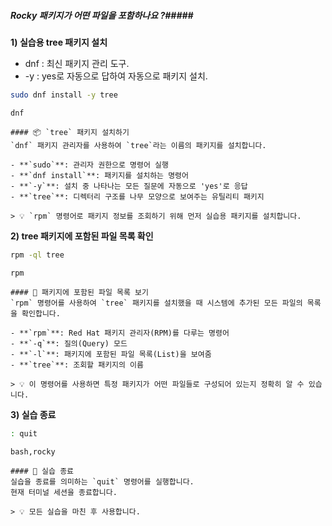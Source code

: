 ##### Rocky 패키지가 어떤 파일을 포함하나요 ?#####

**1) 실습용 tree 패키지 설치**

* dnf : 최신 패키지 관리 도구.
* -y : yes로 자동으로 답하여 자동으로 패키지 설치.

```bash
sudo dnf install -y tree
```

```tech
dnf
```
```desc
#### 📦 `tree` 패키지 설치하기
`dnf` 패키지 관리자를 사용하여 `tree`라는 이름의 패키지를 설치합니다.

- **`sudo`**: 관리자 권한으로 명령어 실행
- **`dnf install`**: 패키지를 설치하는 명령어
- **`-y`**: 설치 중 나타나는 모든 질문에 자동으로 'yes'로 응답
- **`tree`**: 디렉터리 구조를 나무 모양으로 보여주는 유틸리티 패키지

> 💡 `rpm` 명령어로 패키지 정보를 조회하기 위해 먼저 실습용 패키지를 설치합니다.
```

**2) tree 패키지에 포함된 파일 목록 확인**

```bash
rpm -ql tree
```

```tech
rpm
```
```desc
#### 📜 패키지에 포함된 파일 목록 보기
`rpm` 명령어를 사용하여 `tree` 패키지를 설치했을 때 시스템에 추가된 모든 파일의 목록을 확인합니다.

- **`rpm`**: Red Hat 패키지 관리자(RPM)를 다루는 명령어
- **`-q`**: 질의(Query) 모드
- **`-l`**: 패키지에 포함된 파일 목록(List)을 보여줌
- **`tree`**: 조회할 패키지의 이름

> 💡 이 명령어를 사용하면 특정 패키지가 어떤 파일들로 구성되어 있는지 정확히 알 수 있습니다.
```

**3) 실습 종료**

```bash
: quit
```

```tech
bash,rocky
```

```desc
#### 👋 실습 종료
실습을 종료를 의미하는 `quit` 명령어를 실행합니다.
현재 터미널 세션을 종료합니다.

> 💡 모든 실습을 마친 후 사용합니다.
```